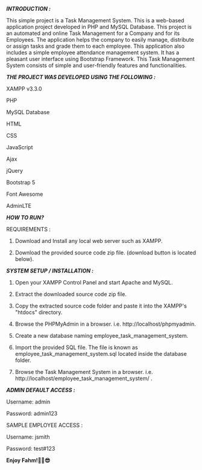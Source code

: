 _**INTRODUCTION :**_

This simple project is a Task Management System. This is a web-based application project developed in PHP and MySQL Database. This project is an automated and online Task Management for a Company and for its Employees. The application helps the company to easily manage, distribute or assign tasks and grade them to each employee. This application also includes a simple employee attendance management system. It has a pleasant user interface using Bootstrap Framework. This Task Management System consists of simple and user-friendly features and functionalities.



_**THE PROJECT WAS DEVELOPED USING THE FOLLOWING :**_

XAMPP v3.3.0

PHP

MySQL Database

HTML

CSS

JavaScript

Ajax

jQuery

Bootstrap 5

Font Awesome

AdminLTE






**_HOW TO RUN?_**

REQUIREMENTS :

1. Download and Install any local web server such as XAMPP.

2. Download the provided source code zip file. (download button is located below).




**_SYSTEM SETUP / INSTALLATION :_**

1. Open your XAMPP Control Panel and start Apache and MySQL.

2. Extract the downloaded source code zip file.

3. Copy the extracted source code folder and paste it into the XAMPP's "htdocs" directory.

4. Browse the PHPMyAdmin in a browser. i.e. http://localhost/phpmyadmin.

5. Create a new database naming employee_task_management_system.

6. Import the provided SQL file. The file is known as employee_task_management_system.sql located inside the database folder.

7. Browse the Task Management System in a browser. i.e. http://localhost/employee_task_management_system/ .



**_ADMIN DEFAULT ACCESS :_**

  Username: admin

  Password: admin123


  
SAMPLE EMPLOYEE ACCESS :

   Username: jsmith

   Password: test#123

**Enjoy Fahm!🐱‍🚀😎**
